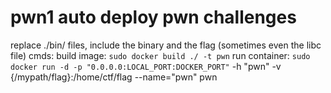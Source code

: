 # pwn1 auto deploy pwn challenges
replace ./bin/ files, include the binary and the flag (sometimes even the libc file)
cmds:
build image: `sudo docker build ./ -t pwn`
run container: `sudo docker run -d -p "0.0.0.0:LOCAL_PORT:DOCKER_PORT"` -h "pwn" -v {/mypath/flag}:/home/ctf/flag --name="pwn" pwn

